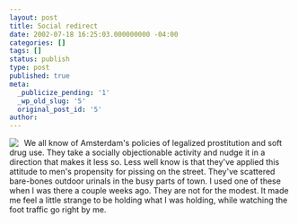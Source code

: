 ```yaml
---
layout: post
title: Social redirect
date: 2002-07-18 16:25:03.000000000 -04:00
categories: []
tags: []
status: publish
type: post
published: true
meta:
  _publicize_pending: '1'
  _wp_old_slug: '5'
  original_post_id: '5'
author: 
---
```

<a href="/weblog/images/DCP_0640.JPG"><img src="/weblog/thumbnails/DCP_0640.JPG" align="left" style="margin-right:10px;" /></a>We all know of Amsterdam's policies of legalized prostitution and soft drug use.  They take a socially objectionable activity and nudge it in a direction that makes it less so.  Less well know is that they've applied this attitude to men's propensity for pissing on the street.  They've scattered bare-bones outdoor urinals in the busy parts of town.  I used one of these when I was there a couple weeks ago.  They are not for the modest.  It made me feel a little strange to be holding what I was holding, while watching the foot traffic go right by me.
